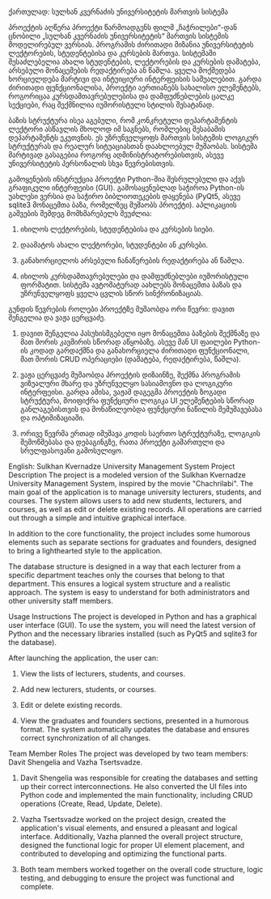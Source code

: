 ქართულად:
სულხან კვერნაძის უნივერსიტეტის მართვის სისტემა


პროექტის აღწერა
პროექტი წარმოადგენს ფილმ „ჩაჭრილები“-დან ცნობილი „სულხან კვერნაძის უნივერსიტეტის“ მართვის სისტემის მოდელირებულ ვერსიას. პროგრამის ძირითადი მიზანია უნივერსიტეტის ლექტორების, სტუდენტებისა და კურსების მართვა. სისტემაში შესაძლებელია ახალი სტუდენტების, ლექტორების და კურსების დამატება, არსებული მონაცემების რედაქტირება ან წაშლა. ყველა მოქმედება ხორციელდება მარტივი და ინტუიციური ინტერფეისის საშუალებით.
გარდა ძირითადი ფუნქციონალისა, პროექტი აერთიანებს სახალისო ელემენტებს, როგორიცაა კურსდამთავრებულებისა და დამფუძნებლების ცალკე სექციები, რაც შექმნილია იუმორისტული სტილის შესატანად.

ბაზის სტრუქტურა ისეა აგებული, რომ კონკრეტული დეპარტამენტის ლექტორი ასწავლის მხოლოდ იმ საგნებს, რომლებიც შესაბამის დეპარტამენტს ეკუთვნის. ეს უზრუნველყოფს მართვის სისტემის ლოგიკურ სტრუქტურას და რეალურ სიტუაციასთან დაახლოებულ მუშაობას. სისტემა მარტივად გასაგებია როგორც ადმინისტრატორებისთვის, ასევე უნივერსიტეტის პერსონალის სხვა წევრებისთვის.

გამოყენების ინსტრუქცია
პროექტი Python-შია შესრულებული და აქვს გრაფიკული ინტერფეისი (GUI). გამოსაყენებლად საჭიროა Python-ის უახლესი ვერსია და საჭირო ბიბლიოთეკების დაყენება (PyQt5, ასევე sqlite3 მონაცემთა ბაზა, რომელზეც მუშაობს პროექტი).
აპლიკაციის გაშვების შემდეგ მომხმარებელს შეუძლია:

  1. იხილოს ლექტორების, სტუდენტებისა და კურსების სიები.

  2. დაამატოს ახალი ლექტორები, სტუდენტები ან კურსები.

  3. განახორციელოს არსებული ჩანაწერების რედაქტირება ან წაშლა.

  4. იხილოს კურსდამთავრებულები და დამფუძნებლები იუმორისტული ფორმატით.
     სისტემა ავტომატურად აახლებს მონაცემთა ბაზას და უზრუნველყოფს ყველა ცვლის სწორ სინქრონიზაციას.

გუნდის წევრების როლები
პროექტზე მუშაობდა ორი წევრი: დავით შენგელია და ვაჟა ცერცვაძე.

  1. დავით შენგელია პასუხისმგებელი იყო მონაცემთა ბაზების შექმნაზე და მათ შორის კავშირის სწორად აწყობაზე. ასევე მან UI ფაილები Python-ის კოდად გარდაქმნა და              განახორციელა ძირითადი ფუნქციონალი, მათ შორის CRUD ოპერაციები (დამატება, რედაქტირება, წაშლა).

  2. ვაჟა ცერცვაძე მუშაობდა პროექტის დიზაინზე, შექმნა პროგრამის ვიზუალური მხარე და უზრუნველყო სასიამოვნო და ლოგიკური ინტერფეისი. გარდა ამისა, ვაჟამ დაგეგმა          პროექტის ზოგადი სტრუქტურა, მოიფიქრა ფუნქციური ლოგიკა UI ელემენტების სწორად განლაგებისთვის და მონაწილეობდა ფუნქციური ნაწილის შემუშავებასა და                  ოპტიმიზაციაში.
  
  3. ორივე წევრმა ერთად იმუშავა კოდის საერთო სტრუქტურაზე, ლოგიკის შემოწმებასა და დებაგინგზე, რათა პროექტი გამართული და სრულფასოვანი გამოსულიყო.


English:
Sulkhan Kvernadze University Management System
Project Description
The project is a modeled version of the Sulkhan Kvernadze University Management System, inspired by the movie "Chachrilabi". The main goal of the application is to manage university lecturers, students, and courses. The system allows users to add new students, lecturers, and courses, as well as edit or delete existing records. All operations are carried out through a simple and intuitive graphical interface.

In addition to the core functionality, the project includes some humorous elements such as separate sections for graduates and founders, designed to bring a lighthearted style to the application.

The database structure is designed in a way that each lecturer from a specific department teaches only the courses that belong to that department. This ensures a logical system structure and a realistic approach. The system is easy to understand for both administrators and other university staff members.

Usage Instructions
The project is developed in Python and has a graphical user interface (GUI). To use the system, you will need the latest version of Python and the necessary libraries installed (such as PyQt5 and sqlite3 for the database).

After launching the application, the user can:

  1. View the lists of lecturers, students, and courses.
  
  2. Add new lecturers, students, or courses.
  
  3. Edit or delete existing records.
  
  4. View the graduates and founders sections, presented in a humorous format.
     The system automatically updates the database and ensures correct synchronization of all changes.

Team Member Roles
The project was developed by two team members: Davit Shengelia and Vazha Tsertsvadze.

  1. Davit Shengelia was responsible for creating the databases and setting up their correct interconnections. He also converted the UI files into Python code and       implemented the main functionality, including CRUD operations (Create, Read, Update, Delete).
  
  2. Vazha Tsertsvadze worked on the project design, created the application's visual elements, and ensured a pleasant and logical interface. Additionally, Vazha        planned the overall project structure, designed the functional logic for proper UI element placement, and contributed to developing and optimizing the              functional parts.
  
  3. Both team members worked together on the overall code structure, logic testing, and debugging to ensure the project was functional and complete.
